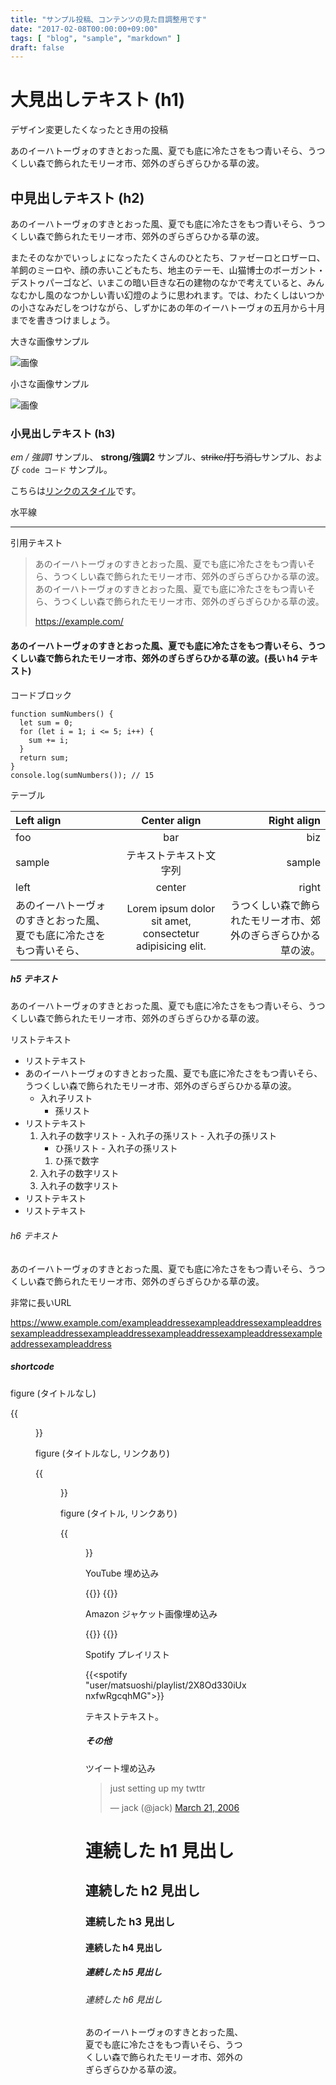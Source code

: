 ```yaml
---
title: "サンプル投稿、コンテンツの見た目調整用です"
date: "2017-02-08T00:00:00+09:00"
tags: [ "blog", "sample", "markdown" ]
draft: false
---
```


# 大見出しテキスト (h1)

デザイン変更したくなったとき用の投稿

あのイーハトーヴォのすきとおった風、夏でも底に冷たさをもつ青いそら、うつくしい森で飾られたモリーオ市、郊外のぎらぎらひかる草の波。

## 中見出しテキスト (h2)

あのイーハトーヴォのすきとおった風、夏でも底に冷たさをもつ青いそら、うつくしい森で飾られたモリーオ市、郊外のぎらぎらひかる草の波。

またそのなかでいっしょになったたくさんのひとたち、ファゼーロとロザーロ、羊飼のミーロや、顔の赤いこどもたち、地主のテーモ、山猫博士のボーガント・デストゥパーゴなど、いまこの暗い巨きな石の建物のなかで考えていると、みんなむかし風のなつかしい青い幻燈のように思われます。では、わたくしはいつかの小さなみだしをつけながら、しずかにあの年のイーハトーヴォの五月から十月までを書きつけましょう。

大きな画像サンプル

![画像](https://placehold.it/1600x300/E8117F/fff)

小さな画像サンプル

![画像](https://placehold.it/100x100/117FE8/fff)

### 小見出しテキスト (h3)

*em / 強調1* サンプル、 **strong/強調2** サンプル、~~strike/打ち消し~~サンプル、および `code コード` サンプル。

こちらは[リンクのスタイル](https://example.com/)です。

水平線

---

引用テキスト

> あのイーハトーヴォのすきとおった風、夏でも底に冷たさをもつ青いそら、うつくしい森で飾られたモリーオ市、郊外のぎらぎらひかる草の波。
> あのイーハトーヴォのすきとおった風、夏でも底に冷たさをもつ青いそら、うつくしい森で飾られたモリーオ市、郊外のぎらぎらひかる草の波。
>
> https://example.com/

#### あのイーハトーヴォのすきとおった風、夏でも底に冷たさをもつ青いそら、うつくしい森で飾られたモリーオ市、郊外のぎらぎらひかる草の波。(長い h4 テキスト)

コードブロック

```
function sumNumbers() {
  let sum = 0;
  for (let i = 1; i <= 5; i++) {
    sum += i;
  }
  return sum;
}
console.log(sumNumbers()); // 15
```

テーブル

|Left align|Center align|Right align|
|:--|:---:|---:|
|foo|bar|biz|
|sample|テキストテキスト文字列|sample|
|left|center|right|
|あのイーハトーヴォのすきとおった風、夏でも底に冷たさをもつ青いそら、|Lorem ipsum dolor sit amet, consectetur adipisicing elit.|うつくしい森で飾られたモリーオ市、郊外のぎらぎらひかる草の波。|

##### h5 テキスト

あのイーハトーヴォのすきとおった風、夏でも底に冷たさをもつ青いそら、うつくしい森で飾られたモリーオ市、郊外のぎらぎらひかる草の波。

リストテキスト

- リストテキスト
- あのイーハトーヴォのすきとおった風、夏でも底に冷たさをもつ青いそら、うつくしい森で飾られたモリーオ市、郊外のぎらぎらひかる草の波。
  - 入れ子リスト
      - 孫リスト
- リストテキスト
    1. 入れ子の数字リスト
      - 入れ子の孫リスト
      - 入れ子の孫リスト
          - ひ孫リスト
      - 入れ子の孫リスト
          1. ひ孫で数字
    1. 入れ子の数字リスト
    1. 入れ子の数字リスト
- リストテキスト
- リストテキスト

###### h6 テキスト

あのイーハトーヴォのすきとおった風、夏でも底に冷たさをもつ青いそら、うつくしい森で飾られたモリーオ市、郊外のぎらぎらひかる草の波。

非常に長いURL

https://www.example.com/exampleaddressexampleaddressexampleaddressexampleaddressexampleaddressexampleaddressexampleaddressexampleaddressexampleaddress

##### shortcode

figure (タイトルなし)

{{<figure src="https://placehold.it/200x200/117FE8/fff" >}}

figure (タイトルなし, リンクあり)

{{<figure src="https://placehold.it/200x200/117FE8/fff" link="//example.com" >}}

figure (タイトル, リンクあり)

{{<figure src="https://placehold.it/200x200/117FE8/fff" link="//example.com" title="タイトルです" >}}

YouTube 埋め込み

{{<youtube src="N9XKLqGqwLA" title="Grimes - Reality">}}
{{<youtube gg_OThhfXh0>}}

Amazon ジャケット画像埋め込み

{{<amazon asin="B072841PRP" title="James Blake - James Blake">}}
{{<amazon B01MXERTDF>}}

Spotify プレイリスト

{{<spotify "user/matsuoshi/playlist/2X8Od330iUxnxfwRgcqhMG">}}

テキストテキスト。

##### その他

ツイート埋め込み

<blockquote class="twitter-tweet"><p lang="en" dir="ltr">just setting up my twttr</p>&mdash; jack (@jack) <a href="https://twitter.com/jack/status/20?ref_src=twsrc%5Etfw">March 21, 2006</a></blockquote> <script async src="https://platform.twitter.com/widgets.js" charset="utf-8"></script>

# 連続した h1 見出し
## 連続した h2 見出し
### 連続した h3 見出し
#### 連続した h4 見出し
##### 連続した h5 見出し
###### 連続した h6 見出し

あのイーハトーヴォのすきとおった風、夏でも底に冷たさをもつ青いそら、うつくしい森で飾られたモリーオ市、郊外のぎらぎらひかる草の波。
